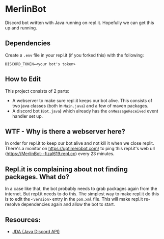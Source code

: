 # MerlinBot 

Discord bot written with Java running on repl.it. Hopefully we can get this up and running. 

## Dependencies

Create a `.env` file in your repl.it (if you forked this) with the following: 

```
DISCORD_TOKEN=<your bot's token>
```

## How to Edit

This project consists of 2 parts: 

- A webserver to make sure repl.it keeps our bot alive. This consists of two java classes (both in `Main.java`) and a few of maven packages.
- A discord bot (`Bot.java`) which already has the `onMessageReceived` event handler set up.

## WTF - Why is there a webserver here?

In order for repl.it to keep our bot alive and not kill it when we close replit. There's a monitor on https://uptimerobot.com/ to ping this repl.it's web url (https://MerlinBot--fizal619.repl.co) every 23 minutes.

## Repl.it is complaining about not finding packages. What do?

In a case like that, the bot probably needs to grab packages again from the internet. But repl.it needs to do this. The simplest way to make repl.it do this is to edit the `<version>` entry in the `pom.xml` file. This will make repl.it re-resolve dependencies again and allow the bot to start. 

## Resources: 

- [JDA (Java Discord API)](https://github.com/DV8FromTheWorld/JDA)
